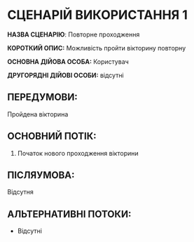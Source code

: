 # СЦЕНАРІЙ ВИКОРИСТАННЯ 1

**НАЗВА СЦЕНАРІЮ**: Повторне проходження

**КОРОТКИЙ ОПИС:** Можливість пройти вікторину повторну

**ОСНОВНА ДІЙОВА ОСОБА:** Користувач

**ДРУГОРЯДНІ ДІЙОВІ ОСОБИ:** відсутні

## ПЕРЕДУМОВИ:

Пройдена вікторина

## ОСНОВНИЙ ПОТІК:
1.	Початок нового проходження вікторини 

## ПІСЛЯУМОВА:

Відсутня

## АЛЬТЕРНАТИВНІ ПОТОКИ:

* Відсутні
